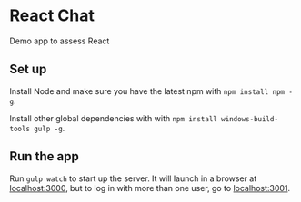# React Chat
Demo app to assess React

## Set up
Install Node and make sure you have the latest npm with `npm install npm -g`. 

Install other global dependencies with with `npm install windows-build-tools gulp -g`.

## Run the app
Run `gulp watch` to start up the server. It will launch in a browser at [localhost:3000](http://localhost:3000), but to log in with more than one user, go to [localhost:3001](http://localhost:3001). 